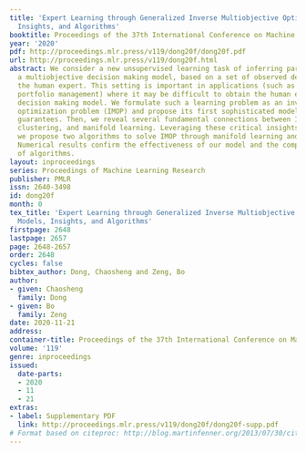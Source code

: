 ```yaml
---
title: 'Expert Learning through Generalized Inverse Multiobjective Optimization: Models,
  Insights, and Algorithms'
booktitle: Proceedings of the 37th International Conference on Machine Learning
year: '2020'
pdf: http://proceedings.mlr.press/v119/dong20f/dong20f.pdf
url: http://proceedings.mlr.press/v119/dong20f.html
abstract: We consider a new unsupervised learning task of inferring parameters of
  a multiobjective decision making model, based on a set of observed decisions from
  the human expert. This setting is important in applications (such as the task of
  portfolio management) where it may be difficult to obtain the human expert’s intrinsic
  decision making model. We formulate such a learning problem as an inverse multiobjective
  optimization problem (IMOP) and propose its first sophisticated model with statistical
  guarantees. Then, we reveal several fundamental connections between IMOP, K-means
  clustering, and manifold learning. Leveraging these critical insights and connections,
  we propose two algorithms to solve IMOP through manifold learning and clustering.
  Numerical results confirm the effectiveness of our model and the computational efficacy
  of algorithms.
layout: inproceedings
series: Proceedings of Machine Learning Research
publisher: PMLR
issn: 2640-3498
id: dong20f
month: 0
tex_title: 'Expert Learning through Generalized Inverse Multiobjective Optimization:
  Models, Insights, and Algorithms'
firstpage: 2648
lastpage: 2657
page: 2648-2657
order: 2648
cycles: false
bibtex_author: Dong, Chaosheng and Zeng, Bo
author:
- given: Chaosheng
  family: Dong
- given: Bo
  family: Zeng
date: 2020-11-21
address: 
container-title: Proceedings of the 37th International Conference on Machine Learning
volume: '119'
genre: inproceedings
issued:
  date-parts:
  - 2020
  - 11
  - 21
extras:
- label: Supplementary PDF
  link: http://proceedings.mlr.press/v119/dong20f/dong20f-supp.pdf
# Format based on citeproc: http://blog.martinfenner.org/2013/07/30/citeproc-yaml-for-bibliographies/
---
```

